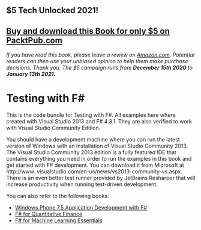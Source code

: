 ## $5 Tech Unlocked 2021!
[Buy and download this Book for only $5 on PacktPub.com](https://www.packtpub.com/product/testing-with-f/9781784391232)
-----
*If you have read this book, please leave a review on [Amazon.com](https://www.amazon.com/gp/product/1784391239).     Potential readers can then use your unbiased opinion to help them make purchase decisions. Thank you. The $5 campaign         runs from __December 15th 2020__ to __January 13th 2021.__*

# Testing with F#

This is the code bundle for Testing with F#. All examples here where created with Visual Studio 2013 and F# 4.3.1.
They are also verified to work with Visual Studio Community Edition.

You should have a development machine where you can run the latest version of Windows with an installation of Visual Studio Community 2013.
The Visual Studio Community 2013 edition is a fully featured IDE that contains
everything you need in order to run the examples in this book and get started
with F# development. You can download it from Microsoft at http://www.
visualstudio.com/en-us/news/vs2013-community-vs.aspx.
There is an even better test runner provided by JetBrains Resharper that will increase productivity when running test-driven development.

You can also refer to the following books:
* [Windows Phone 7.5 Application Development with F#](https://www.packtpub.com/application-development/windows-phone-75-application-development-f?utm_source=github&utm_medium=related&utm_campaign=9781849687843)
* [F# for Quantitative Finance](https://www.packtpub.com/big-data-and-business-intelligence/f-quantitative-finance?utm_source=github&utm_medium=related&utm_campaign=9781782164623)
* [F# for Machine Learning Essentials](https://www.packtpub.com/big-data-and-business-intelligence/f-machine-learning?utm_source=github&utm_medium=related&utm_campaign=9781783989348)
